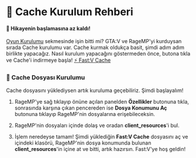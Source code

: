 # 💾 Cache Kurulum Rehberi

#### 🔰 Hikayenin başlamasına az kaldı!
[Oyun Kurulumu](https://hub.fast-rp.com/wiki/installing-game) sekmesinde işin bitti mi? GTA:V ve RageMP'yi kurduysan sırada Cache kurulumu var.
Cache kurmak oldukça basit, şimdi adım adım birlikte yapacağız. Nasıl kurulum yapacağını göstermeden önce, butona tıkla ve Cache'i indirmeye başla!
[⚡  Fast:V Cache 
](XXXXXXXXXX)


### 🚀 Cache Dosyası Kurulumu
Cache dosyasını yüklediysen artık kuruluma geçebiliriz. Şimdi başlayalım!
1. RageMP'ye sağ tıklayıp önüne açılan panelden **Özellikler** butonuna tıkla, sonrasında karşına çıkan pencereden ise **Dosya Konumunu Aç** butonuna tıklayıp RageMP'nin dosyalarına erişebileceksin.

2. RageMP'nin dosyaları içinde dolaş ve oradan **client_resources**'i bul.

3. İşlem neredeyse tamam! Şimdi yüklediğin **Fast:V Cache** dosyasını aç ve içindeki klasörü, RageMP'nin dosya konumunda bulunan **client_resources**'in içine at ve bitti, artık hazırsın. Fast:V'ye hoş geldin!

